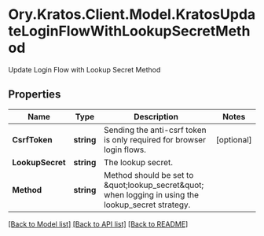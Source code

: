 # Ory.Kratos.Client.Model.KratosUpdateLoginFlowWithLookupSecretMethod
Update Login Flow with Lookup Secret Method

## Properties

Name | Type | Description | Notes
------------ | ------------- | ------------- | -------------
**CsrfToken** | **string** | Sending the anti-csrf token is only required for browser login flows. | [optional] 
**LookupSecret** | **string** | The lookup secret. | 
**Method** | **string** | Method should be set to \&quot;lookup_secret\&quot; when logging in using the lookup_secret strategy. | 

[[Back to Model list]](../README.md#documentation-for-models) [[Back to API list]](../README.md#documentation-for-api-endpoints) [[Back to README]](../README.md)

